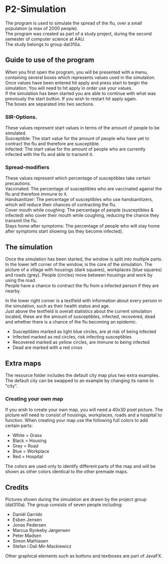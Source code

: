 ﻿# P2-Simulation
The program is used to simulate the spread of the flu, over a small population (a max of 2000 people).  
The program was created as part of a study project, during the second semester of computer science at AAU.  
The study belongs to group dat310a.  

## Guide to use of the program
When you first open the program, you will be presented with a menu, containing several boxes which represents values used in the simulation.  
Once values have been entered hit apply and press start to begin the simulation. You will need to hit apply in order use your values.  
If the simulation has been started you are able to continue with what was previously the start button. If you wish to restart hit apply again.  
The boxes are separated into two sections.

### SIR-Options.
These values represent start values in terms of the amount of people to be simulated.  
Susceptible: The start value for the amount of people who have yet to contract the flu and therefore are susceptible.  
Infected: The start value for the amount of people who are currently infected with the flu and able to transmit it.  

### Spread-modifiers
These values represent which percentage of susceptibles take certain precautions.  
Vaccinated: The percentage of susceptibles who are vaccinated against the flu and therefore immune to it.  
Handsanitizer: The percentage of susceptibles who use handsanitizers, which will reduce their chances of contracting the flu.  
Cover mouth while coughing: The percentage of people (susceptibles & infected) who cover their mouth while coughing, reducing the chance they transmit the flu.  
Stays home after symptoms: The percentage of people who will stay home after symptoms start showing (as they become infected).

## The simulation
Once the simulation has been started, the window is split into multiple parts.  
In the lower left corner of the window, is the core of the simulation. The picture of a village with housings (dark squares), workplaces (blue squares) and roads (grey). People (circles) move between housings and work by using the road.  
People have a chance to contract the flu from a infected person if they are nearby.  

In the lower right corner is a textfield with information about every person in the simulation, such as their health status and age.  
Just above the textfield is overall statistics about the current simulation located, these are the amount of susceptibles, infected, recovered, dead and whether there is a chance of the flu becoming an epidemic. 
- Susceptibles marked as light blue circles, are at risk of being infected
- Infected marked as red circles, risk infecting susceptibles
- Recovered marked as yellow circles, are immune to being infected
- Dead are marked with a red cross

## Extra maps
The resource folder includes the default city map plus two extra examples. The default city can be swapped to an example by changing its name to "city".

### Creating your own map
If you wish to create your own map, you will need a 40x30 pixel picture.
The picture will need to consist of housings, workplaces, roads and a hospital to function.
When creating your map use the following full colors to add certain parts:
- White = Grass
- Black = Housing
- Grey = Road
- Blue = Workplace
- Red = Hospital

The colors are used only to identify different parts of the map and will be shown as other colors identical to the other premade maps.

## Credits
Pictures shown during the simulation are drawn by the project group (dat310a).
The group consists of seven people including:
- Daniél Garrido
- Esben Jensen
- Jonas Pedersen
- Marcus Rynkeby Jørgensen
- Peter Madsen
- Simon Mathiasen
- Stefan ́ı Dali Mir-Mackiewicz

Other graphical elements such as buttons and textboxes are part of JavaFX.
